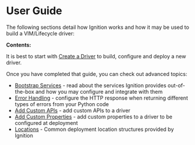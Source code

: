 # User Guide

The following sections detail how Ignition works and how it may be used to build a VIM/Lifecycle driver:

**Contents:**

It is best to start with [Create a Driver](./creating-a-driver.md) to build, configure and deploy a new driver.

Once you have completed that guide, you can check out advanced topics:

- [Bootstrap Services](./framework/index.md) - read about the services Ignition provides out-of-the-box and how you may configure and integrate with them
- [Error Handling](./apis-error-handling.md) - configure the HTTP response when returning different types of errors from your Python code
- [Add Custom APIs](./add-custom-apis.md) - add custom APIs to a driver
- [Add Custom Properties](./add-custom-properties.md) - add custom properties to a driver to be configured at deployment
- [Locations](./locations/index.md) - Common deployment location structures provided by Ignition